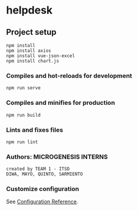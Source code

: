 # helpdesk

## Project setup
```
npm install
npm install axios
npm install vue-json-excel
npm install chart.js
```

### Compiles and hot-reloads for development
```
npm run serve
```

### Compiles and minifies for production
```
npm run build
```

### Lints and fixes files
```
npm run lint
```

### Authors: MICROGENESIS INTERNS
```
created by TEAM 1 - ITSD
DIWA, MAYO, QUINTO, SARMIENTO
```
### Customize configuration
See [Configuration Reference](https://cli.vuejs.org/config/).
